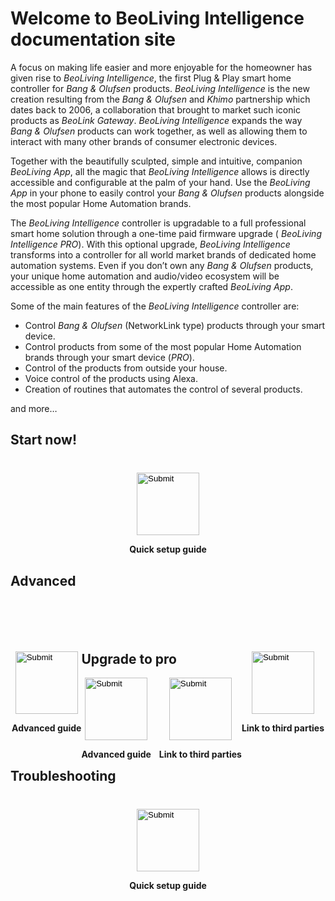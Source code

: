 # Welcome to BeoLiving Intelligence documentation site

A focus on making life easier and more enjoyable for the homeowner has given rise to _BeoLiving Intelligence_, the first Plug & Play smart home 
controller for _Bang & Olufsen_ products. _BeoLiving Intelligence_ is the new creation resulting from the _Bang & Olufsen_ and _Khimo_ partnership
 which dates back to 2006, a collaboration that brought to market such iconic products as _BeoLink Gateway_. _BeoLiving Intelligence_ expands the 
way _Bang & Olufsen_ products can work together, as well as allowing them to interact with many other brands of consumer electronic devices.

Together with the beautifully sculpted, simple and intuitive, companion _BeoLiving App_, all the magic that _BeoLiving Intelligence_ allows is 
directly accessible and configurable at the palm of your hand. Use the _BeoLiving App_ in your phone to easily control your _Bang & Olufsen_ 
products alongside the most popular Home Automation brands.

The _BeoLiving Intelligence_ controller is upgradable to a full professional smart home solution through a one-time paid firmware upgrade (
_BeoLiving Intelligence PRO_). With this optional upgrade, _BeoLiving Intelligence_ transforms into a controller for all world market brands of 
dedicated home automation systems. Even if you don’t own any _Bang & Olufsen_ products, your unique home automation and audio/video ecosystem will
 be accessible as one entity through the expertly crafted _BeoLiving App_.

Some of the main features of the _BeoLiving Intelligence_ controller are:

+ Control _Bang & Olufsen_ (NetworkLink type) products through your smart device.
+ Control products from some of the most popular Home Automation brands through your smart device (_PRO_).
+ Control of the products from outside your house.
+ Voice control of the products using Alexa.
+ Creation of routines that automates the control of several products.

and more…

## Start now!

<div style="margin:auto; width: 500px; margin-top: 40px">
   <div style="float:center">
      <div align="center">
         <input type="image" src="icons/faq.png" height="100px" onclick="location.href='https://ik-avi.github.io/doctest/bli-guides/bli-faq.html'"/>
      </div>
      <p align="center"><strong>Quick setup guide</strong></p>
   </div>
</div>
 
## Advanced

<div style="margin:auto; width: 500px; margin-top: 100px">
<div style="float:left">
<div align="center">
<input type="image" src="icons/guides.png" height="100px" onclick="location.href='https://ik-avi.github.io/doctest/bli-guides/'"/>
</div>
<p align="center"><strong>Advanced guide</strong></p>
</div>
<div style="float:right">
<div align="center">
<input type="image" src="icons/systems.png" height="100px" onclick="location.href='https://ik-avi.github.io/doctest/bli-help-files/drivers/main.html'"/>
</div>
<p align="center"><strong>Link to third parties</strong></p>
</div>
</div>
 
## Upgrade to pro
  
<div style="float:left">
      <div align="center">
         <input type="image" src="icons/guides.png" height="100px" onclick="location.href='https://ik-avi.github.io/doctest/bli-guides/'"/>
      </div>
      <p align="center"><strong>Advanced guide</strong></p>
   </div>
   <div style="float:right">
      <div align="center">
         <input type="image" src="icons/systems.png" height="100px" onclick="location.href='https://ik-avi.github.io/doctest/bli-help-files/drivers/main.html'"/>
      </div>
      <p align="center"><strong>Link to third parties</strong></p>
</div>
  
## Troubleshooting
  
<div style="margin:auto; width: 500px; margin-top: 40px">
   <div style="float:center">
      <div align="center">
         <input type="image" src="icons/faq.png" height="100px" onclick="location.href='https://ik-avi.github.io/doctest/bli-guides/bli-faq.html'"/>
      </div>
      <p align="center"><strong>Quick setup guide</strong></p>
   </div>
</div>
  
  


